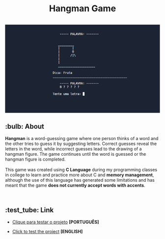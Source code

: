 <div align="center">
  <h1>Hangman Game</h1> 
  <br>
  <img src="jogo.png">
</div>

 <h2>:bulb: About</h2>

<strong>Hangman</strong> is a word-guessing game where one person thinks of a word and the other tries to guess it by suggesting letters. 
Correct guesses reveal the letters in the word, while incorrect guesses lead to the drawing of a hangman figure. 
The game continues until the word is guessed or the hangman figure is completed.<br><br>
This game was created using <strong>C Language</strong> during my programming classes in college to learn and practice more about C and <strong>memory management</strong>, although the use of this language has generated some limitations and has meant that the game <strong>does not currently accept words with accents</strong>.

<br>

 <h2>:test_tube: Link</h2>

 - [Clique para testar o projeto](https://replit.com/@KarenKnup/Jogo-da-Forca) **[PORTUGUÊS]**

 - [Click to test the project](https://replit.com/@KarenKnup/Hangman-Game) **[ENGLISH]**
<br>
 
